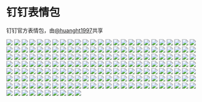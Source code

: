 # 钉钉表情包

钉钉官方表情包，由[@huanght1997](https://github.com/huanght1997)共享

![](https://cdn.jsdelivr.net/gh/2x-ercha/twikoo-magic/image/dingtalk/emotion_001.png)
![](https://cdn.jsdelivr.net/gh/2x-ercha/twikoo-magic/image/dingtalk/emotion_002.png)
![](https://cdn.jsdelivr.net/gh/2x-ercha/twikoo-magic/image/dingtalk/emotion_003.png)
![](https://cdn.jsdelivr.net/gh/2x-ercha/twikoo-magic/image/dingtalk/emotion_004.png)
![](https://cdn.jsdelivr.net/gh/2x-ercha/twikoo-magic/image/dingtalk/emotion_005.png)
![](https://cdn.jsdelivr.net/gh/2x-ercha/twikoo-magic/image/dingtalk/emotion_006.png)
![](https://cdn.jsdelivr.net/gh/2x-ercha/twikoo-magic/image/dingtalk/emotion_007.png)
![](https://cdn.jsdelivr.net/gh/2x-ercha/twikoo-magic/image/dingtalk/emotion_008.png)
![](https://cdn.jsdelivr.net/gh/2x-ercha/twikoo-magic/image/dingtalk/emotion_009.png)
![](https://cdn.jsdelivr.net/gh/2x-ercha/twikoo-magic/image/dingtalk/emotion_010.png)
![](https://cdn.jsdelivr.net/gh/2x-ercha/twikoo-magic/image/dingtalk/emotion_011.png)
![](https://cdn.jsdelivr.net/gh/2x-ercha/twikoo-magic/image/dingtalk/emotion_012.png)
![](https://cdn.jsdelivr.net/gh/2x-ercha/twikoo-magic/image/dingtalk/emotion_013.png)
![](https://cdn.jsdelivr.net/gh/2x-ercha/twikoo-magic/image/dingtalk/emotion_014.png)
![](https://cdn.jsdelivr.net/gh/2x-ercha/twikoo-magic/image/dingtalk/emotion_015.png)
![](https://cdn.jsdelivr.net/gh/2x-ercha/twikoo-magic/image/dingtalk/emotion_016.png)
![](https://cdn.jsdelivr.net/gh/2x-ercha/twikoo-magic/image/dingtalk/emotion_017.png)
![](https://cdn.jsdelivr.net/gh/2x-ercha/twikoo-magic/image/dingtalk/emotion_018.png)
![](https://cdn.jsdelivr.net/gh/2x-ercha/twikoo-magic/image/dingtalk/emotion_019.png)
![](https://cdn.jsdelivr.net/gh/2x-ercha/twikoo-magic/image/dingtalk/emotion_020.png)
![](https://cdn.jsdelivr.net/gh/2x-ercha/twikoo-magic/image/dingtalk/emotion_021.png)
![](https://cdn.jsdelivr.net/gh/2x-ercha/twikoo-magic/image/dingtalk/emotion_022.png)
![](https://cdn.jsdelivr.net/gh/2x-ercha/twikoo-magic/image/dingtalk/emotion_023.png)
![](https://cdn.jsdelivr.net/gh/2x-ercha/twikoo-magic/image/dingtalk/emotion_024.png)
![](https://cdn.jsdelivr.net/gh/2x-ercha/twikoo-magic/image/dingtalk/emotion_025.png)
![](https://cdn.jsdelivr.net/gh/2x-ercha/twikoo-magic/image/dingtalk/emotion_026.png)
![](https://cdn.jsdelivr.net/gh/2x-ercha/twikoo-magic/image/dingtalk/emotion_027.png)
![](https://cdn.jsdelivr.net/gh/2x-ercha/twikoo-magic/image/dingtalk/emotion_028.png)
![](https://cdn.jsdelivr.net/gh/2x-ercha/twikoo-magic/image/dingtalk/emotion_029.png)
![](https://cdn.jsdelivr.net/gh/2x-ercha/twikoo-magic/image/dingtalk/emotion_030.png)
![](https://cdn.jsdelivr.net/gh/2x-ercha/twikoo-magic/image/dingtalk/emotion_031.png)
![](https://cdn.jsdelivr.net/gh/2x-ercha/twikoo-magic/image/dingtalk/emotion_032.png)
![](https://cdn.jsdelivr.net/gh/2x-ercha/twikoo-magic/image/dingtalk/emotion_033.png)
![](https://cdn.jsdelivr.net/gh/2x-ercha/twikoo-magic/image/dingtalk/emotion_034.png)
![](https://cdn.jsdelivr.net/gh/2x-ercha/twikoo-magic/image/dingtalk/emotion_035.png)
![](https://cdn.jsdelivr.net/gh/2x-ercha/twikoo-magic/image/dingtalk/emotion_036.png)
![](https://cdn.jsdelivr.net/gh/2x-ercha/twikoo-magic/image/dingtalk/emotion_037.png)
![](https://cdn.jsdelivr.net/gh/2x-ercha/twikoo-magic/image/dingtalk/emotion_038.png)
![](https://cdn.jsdelivr.net/gh/2x-ercha/twikoo-magic/image/dingtalk/emotion_039.png)
![](https://cdn.jsdelivr.net/gh/2x-ercha/twikoo-magic/image/dingtalk/emotion_040.png)
![](https://cdn.jsdelivr.net/gh/2x-ercha/twikoo-magic/image/dingtalk/emotion_041.png)
![](https://cdn.jsdelivr.net/gh/2x-ercha/twikoo-magic/image/dingtalk/emotion_042.png)
![](https://cdn.jsdelivr.net/gh/2x-ercha/twikoo-magic/image/dingtalk/emotion_043.png)
![](https://cdn.jsdelivr.net/gh/2x-ercha/twikoo-magic/image/dingtalk/emotion_044.png)
![](https://cdn.jsdelivr.net/gh/2x-ercha/twikoo-magic/image/dingtalk/emotion_045.png)
![](https://cdn.jsdelivr.net/gh/2x-ercha/twikoo-magic/image/dingtalk/emotion_046.png)
![](https://cdn.jsdelivr.net/gh/2x-ercha/twikoo-magic/image/dingtalk/emotion_047.png)
![](https://cdn.jsdelivr.net/gh/2x-ercha/twikoo-magic/image/dingtalk/emotion_048.png)
![](https://cdn.jsdelivr.net/gh/2x-ercha/twikoo-magic/image/dingtalk/emotion_049.png)
![](https://cdn.jsdelivr.net/gh/2x-ercha/twikoo-magic/image/dingtalk/emotion_050.png)
![](https://cdn.jsdelivr.net/gh/2x-ercha/twikoo-magic/image/dingtalk/emotion_051.png)
![](https://cdn.jsdelivr.net/gh/2x-ercha/twikoo-magic/image/dingtalk/emotion_052.png)
![](https://cdn.jsdelivr.net/gh/2x-ercha/twikoo-magic/image/dingtalk/emotion_053.png)
![](https://cdn.jsdelivr.net/gh/2x-ercha/twikoo-magic/image/dingtalk/emotion_054.png)
![](https://cdn.jsdelivr.net/gh/2x-ercha/twikoo-magic/image/dingtalk/emotion_055.png)
![](https://cdn.jsdelivr.net/gh/2x-ercha/twikoo-magic/image/dingtalk/emotion_056.png)
![](https://cdn.jsdelivr.net/gh/2x-ercha/twikoo-magic/image/dingtalk/emotion_057.png)
![](https://cdn.jsdelivr.net/gh/2x-ercha/twikoo-magic/image/dingtalk/emotion_058.png)
![](https://cdn.jsdelivr.net/gh/2x-ercha/twikoo-magic/image/dingtalk/emotion_059.png)
![](https://cdn.jsdelivr.net/gh/2x-ercha/twikoo-magic/image/dingtalk/emotion_060.png)
![](https://cdn.jsdelivr.net/gh/2x-ercha/twikoo-magic/image/dingtalk/emotion_061.png)
![](https://cdn.jsdelivr.net/gh/2x-ercha/twikoo-magic/image/dingtalk/emotion_063.png)
![](https://cdn.jsdelivr.net/gh/2x-ercha/twikoo-magic/image/dingtalk/emotion_064.png)
![](https://cdn.jsdelivr.net/gh/2x-ercha/twikoo-magic/image/dingtalk/emotion_066.png)
![](https://cdn.jsdelivr.net/gh/2x-ercha/twikoo-magic/image/dingtalk/emotion_067.png)
![](https://cdn.jsdelivr.net/gh/2x-ercha/twikoo-magic/image/dingtalk/emotion_068.png)
![](https://cdn.jsdelivr.net/gh/2x-ercha/twikoo-magic/image/dingtalk/emotion_069.png)
![](https://cdn.jsdelivr.net/gh/2x-ercha/twikoo-magic/image/dingtalk/emotion_070.png)
![](https://cdn.jsdelivr.net/gh/2x-ercha/twikoo-magic/image/dingtalk/emotion_071.png)
![](https://cdn.jsdelivr.net/gh/2x-ercha/twikoo-magic/image/dingtalk/emotion_072.png)
![](https://cdn.jsdelivr.net/gh/2x-ercha/twikoo-magic/image/dingtalk/emotion_073.png)
![](https://cdn.jsdelivr.net/gh/2x-ercha/twikoo-magic/image/dingtalk/emotion_074.png)
![](https://cdn.jsdelivr.net/gh/2x-ercha/twikoo-magic/image/dingtalk/emotion_075.png)
![](https://cdn.jsdelivr.net/gh/2x-ercha/twikoo-magic/image/dingtalk/emotion_076.png)
![](https://cdn.jsdelivr.net/gh/2x-ercha/twikoo-magic/image/dingtalk/emotion_077.png)
![](https://cdn.jsdelivr.net/gh/2x-ercha/twikoo-magic/image/dingtalk/emotion_078.png)
![](https://cdn.jsdelivr.net/gh/2x-ercha/twikoo-magic/image/dingtalk/emotion_079.png)
![](https://cdn.jsdelivr.net/gh/2x-ercha/twikoo-magic/image/dingtalk/emotion_080.png)
![](https://cdn.jsdelivr.net/gh/2x-ercha/twikoo-magic/image/dingtalk/emotion_081.png)
![](https://cdn.jsdelivr.net/gh/2x-ercha/twikoo-magic/image/dingtalk/emotion_082.png)
![](https://cdn.jsdelivr.net/gh/2x-ercha/twikoo-magic/image/dingtalk/emotion_083.png)
![](https://cdn.jsdelivr.net/gh/2x-ercha/twikoo-magic/image/dingtalk/emotion_084.png)
![](https://cdn.jsdelivr.net/gh/2x-ercha/twikoo-magic/image/dingtalk/emotion_085.png)
![](https://cdn.jsdelivr.net/gh/2x-ercha/twikoo-magic/image/dingtalk/emotion_086.png)
![](https://cdn.jsdelivr.net/gh/2x-ercha/twikoo-magic/image/dingtalk/emotion_087.png)
![](https://cdn.jsdelivr.net/gh/2x-ercha/twikoo-magic/image/dingtalk/emotion_088.png)
![](https://cdn.jsdelivr.net/gh/2x-ercha/twikoo-magic/image/dingtalk/emotion_089.png)
![](https://cdn.jsdelivr.net/gh/2x-ercha/twikoo-magic/image/dingtalk/emotion_090.png)
![](https://cdn.jsdelivr.net/gh/2x-ercha/twikoo-magic/image/dingtalk/emotion_091.png)
![](https://cdn.jsdelivr.net/gh/2x-ercha/twikoo-magic/image/dingtalk/emotion_092.png)
![](https://cdn.jsdelivr.net/gh/2x-ercha/twikoo-magic/image/dingtalk/emotion_093.png)
![](https://cdn.jsdelivr.net/gh/2x-ercha/twikoo-magic/image/dingtalk/emotion_094.png)
![](https://cdn.jsdelivr.net/gh/2x-ercha/twikoo-magic/image/dingtalk/emotion_095.png)
![](https://cdn.jsdelivr.net/gh/2x-ercha/twikoo-magic/image/dingtalk/emotion_096.png)
![](https://cdn.jsdelivr.net/gh/2x-ercha/twikoo-magic/image/dingtalk/emotion_097.png)
![](https://cdn.jsdelivr.net/gh/2x-ercha/twikoo-magic/image/dingtalk/emotion_098.png)
![](https://cdn.jsdelivr.net/gh/2x-ercha/twikoo-magic/image/dingtalk/emotion_099.png)
![](https://cdn.jsdelivr.net/gh/2x-ercha/twikoo-magic/image/dingtalk/emotion_100.png)
![](https://cdn.jsdelivr.net/gh/2x-ercha/twikoo-magic/image/dingtalk/emotion_101.png)
![](https://cdn.jsdelivr.net/gh/2x-ercha/twikoo-magic/image/dingtalk/emotion_102.png)
![](https://cdn.jsdelivr.net/gh/2x-ercha/twikoo-magic/image/dingtalk/emotion_103.png)
![](https://cdn.jsdelivr.net/gh/2x-ercha/twikoo-magic/image/dingtalk/emotion_104.png)
![](https://cdn.jsdelivr.net/gh/2x-ercha/twikoo-magic/image/dingtalk/emotion_105.png)
![](https://cdn.jsdelivr.net/gh/2x-ercha/twikoo-magic/image/dingtalk/emotion_106.png)
![](https://cdn.jsdelivr.net/gh/2x-ercha/twikoo-magic/image/dingtalk/emotion_107.png)
![](https://cdn.jsdelivr.net/gh/2x-ercha/twikoo-magic/image/dingtalk/emotion_108.png)
![](https://cdn.jsdelivr.net/gh/2x-ercha/twikoo-magic/image/dingtalk/emotion_109.png)
![](https://cdn.jsdelivr.net/gh/2x-ercha/twikoo-magic/image/dingtalk/emotion_110.png)
![](https://cdn.jsdelivr.net/gh/2x-ercha/twikoo-magic/image/dingtalk/emotion_111.png)
![](https://cdn.jsdelivr.net/gh/2x-ercha/twikoo-magic/image/dingtalk/emotion_112.png)
![](https://cdn.jsdelivr.net/gh/2x-ercha/twikoo-magic/image/dingtalk/emotion_113.png)
![](https://cdn.jsdelivr.net/gh/2x-ercha/twikoo-magic/image/dingtalk/emotion_114.png)
![](https://cdn.jsdelivr.net/gh/2x-ercha/twikoo-magic/image/dingtalk/emotion_115.png)
![](https://cdn.jsdelivr.net/gh/2x-ercha/twikoo-magic/image/dingtalk/emotion_116.png)
![](https://cdn.jsdelivr.net/gh/2x-ercha/twikoo-magic/image/dingtalk/emotion_117.png)
![](https://cdn.jsdelivr.net/gh/2x-ercha/twikoo-magic/image/dingtalk/emotion_119.png)
![](https://cdn.jsdelivr.net/gh/2x-ercha/twikoo-magic/image/dingtalk/emotion_120.png)
![](https://cdn.jsdelivr.net/gh/2x-ercha/twikoo-magic/image/dingtalk/emotion_121.png)
![](https://cdn.jsdelivr.net/gh/2x-ercha/twikoo-magic/image/dingtalk/emotion_122.png)
![](https://cdn.jsdelivr.net/gh/2x-ercha/twikoo-magic/image/dingtalk/emotion_123.png)
![](https://cdn.jsdelivr.net/gh/2x-ercha/twikoo-magic/image/dingtalk/emotion_124.png)
![](https://cdn.jsdelivr.net/gh/2x-ercha/twikoo-magic/image/dingtalk/emotion_125.png)
![](https://cdn.jsdelivr.net/gh/2x-ercha/twikoo-magic/image/dingtalk/emotion_126.png)
![](https://cdn.jsdelivr.net/gh/2x-ercha/twikoo-magic/image/dingtalk/emotion_127.png)
![](https://cdn.jsdelivr.net/gh/2x-ercha/twikoo-magic/image/dingtalk/emotion_128.png)
![](https://cdn.jsdelivr.net/gh/2x-ercha/twikoo-magic/image/dingtalk/emotion_130.png)
![](https://cdn.jsdelivr.net/gh/2x-ercha/twikoo-magic/image/dingtalk/emotion_131.png)
![](https://cdn.jsdelivr.net/gh/2x-ercha/twikoo-magic/image/dingtalk/emotion_132.png)
![](https://cdn.jsdelivr.net/gh/2x-ercha/twikoo-magic/image/dingtalk/emotion_133.png)
![](https://cdn.jsdelivr.net/gh/2x-ercha/twikoo-magic/image/dingtalk/emotion_134.png)
![](https://cdn.jsdelivr.net/gh/2x-ercha/twikoo-magic/image/dingtalk/emotion_135.png)
![](https://cdn.jsdelivr.net/gh/2x-ercha/twikoo-magic/image/dingtalk/emotion_136.png)
![](https://cdn.jsdelivr.net/gh/2x-ercha/twikoo-magic/image/dingtalk/emotion_137.png)
![](https://cdn.jsdelivr.net/gh/2x-ercha/twikoo-magic/image/dingtalk/emotion_138.png)
![](https://cdn.jsdelivr.net/gh/2x-ercha/twikoo-magic/image/dingtalk/emotion_139.png)
![](https://cdn.jsdelivr.net/gh/2x-ercha/twikoo-magic/image/dingtalk/emotion_140.png)
![](https://cdn.jsdelivr.net/gh/2x-ercha/twikoo-magic/image/dingtalk/emotion_141.png)
![](https://cdn.jsdelivr.net/gh/2x-ercha/twikoo-magic/image/dingtalk/emotion_142.png)
![](https://cdn.jsdelivr.net/gh/2x-ercha/twikoo-magic/image/dingtalk/emotion_143.png)
![](https://cdn.jsdelivr.net/gh/2x-ercha/twikoo-magic/image/dingtalk/emotion_144.png)
![](https://cdn.jsdelivr.net/gh/2x-ercha/twikoo-magic/image/dingtalk/emotion_145.png)
![](https://cdn.jsdelivr.net/gh/2x-ercha/twikoo-magic/image/dingtalk/emotion_146.png)
![](https://cdn.jsdelivr.net/gh/2x-ercha/twikoo-magic/image/dingtalk/emotion_148.png)
![](https://cdn.jsdelivr.net/gh/2x-ercha/twikoo-magic/image/dingtalk/emotion_149.png)
![](https://cdn.jsdelivr.net/gh/2x-ercha/twikoo-magic/image/dingtalk/emotion_150.png)
![](https://cdn.jsdelivr.net/gh/2x-ercha/twikoo-magic/image/dingtalk/emotion_151.png)
![](https://cdn.jsdelivr.net/gh/2x-ercha/twikoo-magic/image/dingtalk/emotion_152.png)
![](https://cdn.jsdelivr.net/gh/2x-ercha/twikoo-magic/image/dingtalk/emotion_153.png)
![](https://cdn.jsdelivr.net/gh/2x-ercha/twikoo-magic/image/dingtalk/emotion_154.png)
![](https://cdn.jsdelivr.net/gh/2x-ercha/twikoo-magic/image/dingtalk/emotion_155.png)
![](https://cdn.jsdelivr.net/gh/2x-ercha/twikoo-magic/image/dingtalk/emotion_156.png)
![](https://cdn.jsdelivr.net/gh/2x-ercha/twikoo-magic/image/dingtalk/emotion_157.png)
![](https://cdn.jsdelivr.net/gh/2x-ercha/twikoo-magic/image/dingtalk/emotion_158.png)
![](https://cdn.jsdelivr.net/gh/2x-ercha/twikoo-magic/image/dingtalk/emotion_159.png)
![](https://cdn.jsdelivr.net/gh/2x-ercha/twikoo-magic/image/dingtalk/emotion_160.png)
![](https://cdn.jsdelivr.net/gh/2x-ercha/twikoo-magic/image/dingtalk/emotion_161.png)
![](https://cdn.jsdelivr.net/gh/2x-ercha/twikoo-magic/image/dingtalk/emotion_162.png)
![](https://cdn.jsdelivr.net/gh/2x-ercha/twikoo-magic/image/dingtalk/emotion_163.png)
![](https://cdn.jsdelivr.net/gh/2x-ercha/twikoo-magic/image/dingtalk/emotion_164.png)
![](https://cdn.jsdelivr.net/gh/2x-ercha/twikoo-magic/image/dingtalk/emotion_165.png)
![](https://cdn.jsdelivr.net/gh/2x-ercha/twikoo-magic/image/dingtalk/emotion_166.png)
![](https://cdn.jsdelivr.net/gh/2x-ercha/twikoo-magic/image/dingtalk/emotion_167.png)
![](https://cdn.jsdelivr.net/gh/2x-ercha/twikoo-magic/image/dingtalk/emotion_168.png)
![](https://cdn.jsdelivr.net/gh/2x-ercha/twikoo-magic/image/dingtalk/emotion_169.png)
![](https://cdn.jsdelivr.net/gh/2x-ercha/twikoo-magic/image/dingtalk/emotion_170.png)
![](https://cdn.jsdelivr.net/gh/2x-ercha/twikoo-magic/image/dingtalk/emotion_171.png)
![](https://cdn.jsdelivr.net/gh/2x-ercha/twikoo-magic/image/dingtalk/emotion_172.png)
![](https://cdn.jsdelivr.net/gh/2x-ercha/twikoo-magic/image/dingtalk/emotion_173.png)
![](https://cdn.jsdelivr.net/gh/2x-ercha/twikoo-magic/image/dingtalk/emotion_174.png)
![](https://cdn.jsdelivr.net/gh/2x-ercha/twikoo-magic/image/dingtalk/emotion_175.png)
![](https://cdn.jsdelivr.net/gh/2x-ercha/twikoo-magic/image/dingtalk/emotion_176.png)
![](https://cdn.jsdelivr.net/gh/2x-ercha/twikoo-magic/image/dingtalk/emotion_177.png)
![](https://cdn.jsdelivr.net/gh/2x-ercha/twikoo-magic/image/dingtalk/emotion_178.png)
![](https://cdn.jsdelivr.net/gh/2x-ercha/twikoo-magic/image/dingtalk/emotion_179.png)
![](https://cdn.jsdelivr.net/gh/2x-ercha/twikoo-magic/image/dingtalk/emotion_180.png)
![](https://cdn.jsdelivr.net/gh/2x-ercha/twikoo-magic/image/dingtalk/emotion_181.png)
![](https://cdn.jsdelivr.net/gh/2x-ercha/twikoo-magic/image/dingtalk/emotion_182.png)
![](https://cdn.jsdelivr.net/gh/2x-ercha/twikoo-magic/image/dingtalk/emotion_184.png)
![](https://cdn.jsdelivr.net/gh/2x-ercha/twikoo-magic/image/dingtalk/emotion_185.png)
![](https://cdn.jsdelivr.net/gh/2x-ercha/twikoo-magic/image/dingtalk/emotion_186.png)
![](https://cdn.jsdelivr.net/gh/2x-ercha/twikoo-magic/image/dingtalk/emotion_187.png)
![](https://cdn.jsdelivr.net/gh/2x-ercha/twikoo-magic/image/dingtalk/emotion_188.png)
![](https://cdn.jsdelivr.net/gh/2x-ercha/twikoo-magic/image/dingtalk/emotion_189.png)
![](https://cdn.jsdelivr.net/gh/2x-ercha/twikoo-magic/image/dingtalk/emotion_191.png)
![](https://cdn.jsdelivr.net/gh/2x-ercha/twikoo-magic/image/dingtalk/emotion_192.png)
